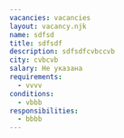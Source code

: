 ```yaml
---
vacancies: vacancies
layout: vacancy.njk
name: sdfsd
title: sdfsdf
description: sdfsdfcvbccvb
city: cvbcvb
salary: Не указана
requirements:
  - vvvv
conditions:
  - vbbb
responsibilities:
  - bbbb
---
```

